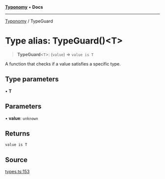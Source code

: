 [**Typonomy**](../README.md) • **Docs**

***

[Typonomy](../globals.md) / TypeGuard

# Type alias: TypeGuard()\<T\>

> **TypeGuard**\<`T`\>: (`value`) => `value is T`

A function that checks if a value satisfies a specific type.

## Type parameters

• **T**

## Parameters

• **value**: `unknown`

## Returns

`value is T`

## Source

[types.ts:153](https://github.com/softcraft-development/typonomy/blob/1b8341dc287f5d4629e29cda9ae815b4e8592c92/src/types.ts#L153)
